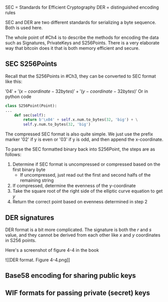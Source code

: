 SEC = Standards for Efficient Cryptography
DER = distinguished encoding rules

SEC and DER are two different standards for serializing a byte sequence. Both is used here.

The whole point of #Ch4 is to describe the methods for encoding the data such as Signatures, PrivateKeys and S256Points. There is a very elaborate way that bitcoin does it that is both memory efficient and secure. 

## SEC S256Points
Recall that the S256Points in #Ch3, they can be converted to SEC format like this:

$'04' + '(x-coordinate -32 bytes)' + '(y-coordinate -32 bytes)'$
Or in python code
```python
class S256Point(Point):
...
	def sec(self):
		return b'\x04' + self.x.num.to_bytes(32, 'big') + \
		self.y.num.to_bytes(32, 'big')
```

The compressed SEC format is also quite simple. We just use the prefix marker '02' if y is even or '03' if y is odd, and then append the x-coordinate. 

To parse the SEC formatted binary back into S256Point, the steps are as follows:
1. Determine if SEC format is uncompressed or compressed based on the first binary byte
	* If uncompressed, just read out the first and second halfs of the remaining string
2. If compressed, determine the evenness of the y-coordinate
3. Take the square root of the right side of the elliptic curve equation to get $y$
4. Return the correct point based on evenness determined in step 2

## DER signatures
DER format is a bit more complicated. The signature is both the $r$ and $s$ value, and they cannot be derived from each other like $x$ and $y$ coordinates in S256 points. 

Here's a screenshot of figure 4-4 in the book

![[DER format. Figure 4-4.png]]


## Base58 encoding for sharing public keys


## WIF formats for passing private (secret) keys

